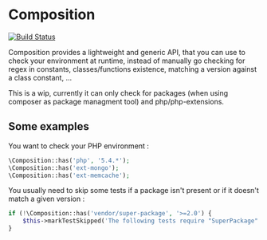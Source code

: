 # Composition

[![Build Status](https://secure.travis-ci.org/composition/composition.png)](https://secure.travis-ci.org/composition/composition)

Composition provides a lightweight and generic API, that you can use to check your
environment at runtime, instead of manually go checking for regex in constants,
classes/functions existence, matching a version against a class constant, ...

This is a wip, currently it can only check for packages (when using composer as
package managment tool) and php/php-extensions.

## Some examples

You want to check your PHP environment :
``` php
\Composition::has('php', '5.4.*');
\Composition::has('ext-mongo');
\Composition::has('ext-memcache');
```

You usually need to skip some tests if a package isn't present or if it doesn't
match a given version :
``` php
if (!\Composition::has('vendor/super-package', '>=2.0') {
    $this->markTestSkipped('The following tests require "SuperPackage" to be at least at 2.0');
}
```
